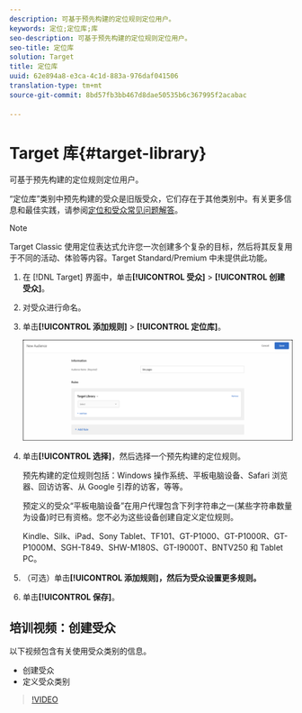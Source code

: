 ```yaml
---
description: 可基于预先构建的定位规则定位用户。
keywords: 定位;定位库;库
seo-description: 可基于预先构建的定位规则定位用户。
seo-title: 定位库
solution: Target
title: 定位库
uuid: 62e894a8-e3ca-4c1d-883a-976daf041506
translation-type: tm+mt
source-git-commit: 8bd57fb3bb467d8dae50535b6c367995f2acabac

---
```



# Target 库{#target-library}

可基于预先构建的定位规则定位用户。

“定位库”类别中预先构建的受众是旧版受众，它们存在于其他类别中。有关更多信息和最佳实践，请参阅[定位和受众常见问题解答](../../../c-target/c-troubleshooting-targets-and-audiences/troubleshooting-targets-and-audiences.md#concept_C4EE4B8F4840430CBD798D579A8F208D)。

>[!NOTE]
>
>Target Classic 使用定位表达式允许您一次创建多个复杂的目标，然后将其反复用于不同的活动、体验等内容。Target Standard/Premium 中未提供此功能。

1. 在 [!DNL Target] 界面中，单击&#x200B;**[!UICONTROL 受众]** &gt; **[!UICONTROL 创建受众]**。
1. 对受众进行命名。
1. 单击&#x200B;**[!UICONTROL 添加规则]** &gt; **[!UICONTROL 定位库]**。

   ![Target 库](assets/target_library.png)

1. 单击&#x200B;**[!UICONTROL 选择]**，然后选择一个预先构建的定位规则。

   预先构建的定位规则包括：Windows 操作系统、平板电脑设备、Safari 浏览器、回访访客、从 Google 引荐的访客，等等。

   预定义的受众“平板电脑设备”在用户代理包含下列字符串之一(某些字符串数量为设备)时已有资格。您不必为这些设备创建自定义定位规则。

   Kindle、Silk、iPad、Sony Tablet、TF101、GT-P1000、GT-P1000R、GT-P1000M、SGH-T849、SHW-M180S、GT-I9000T、BNTV250 和 Tablet PC。

1. （可选）单击&#x200B;**[!UICONTROL 添加规则]，然后为受众设置更多规则。**
1. 单击&#x200B;**[!UICONTROL 保存]**。

## 培训视频：创建受众

以下视频包含有关使用受众类别的信息。

* 创建受众
* 定义受众类别

>[!VIDEO](https://video.tv.adobe.com/v/17392?captions=chi_hans)
